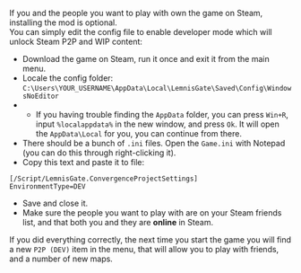 If you and the people you want to play with own the game on Steam, installing the mod is optional.  
You can simply edit the config file to enable developer mode which will unlock Steam P2P and WIP content:  
- Download the game on Steam, run it once and exit it from the main menu.
- Locale the config folder: `C:\Users\YOUR_USERNAME\AppData\Local\LemnisGate\Saved\Config\WindowsNoEditor`
- - If you having trouble finding the `AppData` folder, you can press `Win+R`, input `%localappdata%` in the new window, and press `Ok`. It will open the `AppData\Local` for you, you can continue from there.
- There should be a bunch of `.ini` files. Open the `Game.ini` with Notepad (you can do this through right-clicking it).
- Copy this text and paste it to file:
```
[/Script/LemnisGate.ConvergenceProjectSettings]
EnvironmentType=DEV
```
- Save and close it.
- Make sure the people you want to play with are on your Steam friends list, and that both you and they are **online** in Steam.

If you did everything correctly, the next time you start the game you will find a new `P2P (DEV)` item in the menu, that will allow you to play with friends, and a number of new maps.